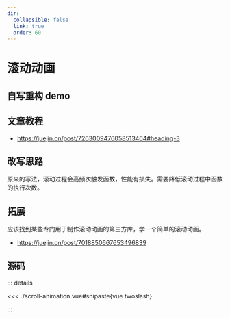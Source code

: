 ```yaml
---
dir:
  collapsible: false
  link: true
  order: 60
---
```


<script setup>
// import C from "@docs/50projects50days-vue3/06-scroll-animation/scroll-animation.vue";
</script>

# 滚动动画

## 自写重构 demo

<demo vue="./scroll-animation.vue" />
<!-- <ClientOnly>
	<C />
</ClientOnly> -->

## 文章教程

- https://juejin.cn/post/7263009476058513464#heading-3

## 改写思路

原来的写法，滚动过程会高频次触发函数，性能有损失。需要降低滚动过程中函数的执行次数。

## 拓展

应该找到某些专门用于制作滚动动画的第三方库，学一个简单的滚动动画。

- https://juejin.cn/post/7018850667653496839

## 源码

::: details

<<< ./scroll-animation.vue#snipaste{vue twoslash}

:::
